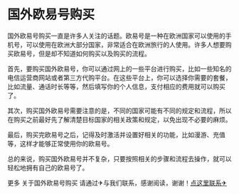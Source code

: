 # 国外欧易号购买

国外欧易号购买一直是许多人关注的话题。欧易号是一种在欧洲国家可以使用的手机号，可以使用在欧洲大部分国家，非常适合在欧洲旅行的人使用。许多人想要购买欧易号，但是却不知道如何购买以及购买的流程。

首先，要购买国外欧易号，你可以通过网上的一些平台进行购买，比如一些知名的电信运营商网站或者第三方代购平台。在这些平台上，你可以选择你需要的套餐，比如流量、通话时长等等，然后填写你的个人信息，支付相应的费用就可以购买了。

其次，购买国外欧易号需要注意的是，不同的国家可能有不同的规定和流程，所以在购买之前最好先了解清楚目标国家的相关政策和规定，以免出现不必要的麻烦。

最后，购买完欧易号之后，记得及时激活并设置好相关的功能，比如漫游、充值等，这样才能够正常使用你的欧易号。

总的来说，购买国外欧易号并不复杂，只要按照相关的步骤和流程去操作，就可以轻松地拥有自己的欧易号了。

更多 关于国外欧易号购买 请通过✈与我们联系，感谢阅读，谢谢！[点这里联系✈](https://acc.k02.cc)